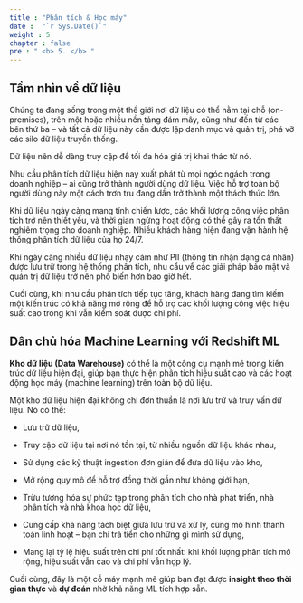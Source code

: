 ```yaml
---
title : "Phân tích & Học máy"
date :  "`r Sys.Date()`" 
weight : 5
chapter : false
pre : " <b> 5. </b> "
---
```


## Tầm nhìn về dữ liệu

Chúng ta đang sống trong một thế giới nơi dữ liệu có thể nằm tại chỗ (on-premises), trên một hoặc nhiều nền tảng đám mây, cũng như đến từ các bên thứ ba – và tất cả dữ liệu này cần được lập danh mục và quản trị, phá vỡ các silo dữ liệu truyền thống.

Dữ liệu nên dễ dàng truy cập để tối đa hóa giá trị khai thác từ nó.

Nhu cầu phân tích dữ liệu hiện nay xuất phát từ mọi ngóc ngách trong doanh nghiệp – ai cũng trở thành người dùng dữ liệu. Việc hỗ trợ toàn bộ người dùng này một cách trơn tru đang dần trở thành một thách thức lớn.

Khi dữ liệu ngày càng mang tính chiến lược, các khối lượng công việc phân tích trở nên thiết yếu, và thời gian ngừng hoạt động có thể gây ra tổn thất nghiêm trọng cho doanh nghiệp. Nhiều khách hàng hiện đang vận hành hệ thống phân tích dữ liệu của họ 24/7.

Khi ngày càng nhiều dữ liệu nhạy cảm như PII (thông tin nhận dạng cá nhân) được lưu trữ trong hệ thống phân tích, nhu cầu về các giải pháp bảo mật và quản trị dữ liệu trở nên phổ biến hơn bao giờ hết.

Cuối cùng, khi nhu cầu phân tích tiếp tục tăng, khách hàng đang tìm kiếm một kiến trúc có khả năng mở rộng để hỗ trợ các khối lượng công việc hiệu suất cao trong khi vẫn kiểm soát được chi phí.

## Dân chủ hóa Machine Learning với Redshift ML

**Kho dữ liệu (Data Warehouse)** có thể là một công cụ mạnh mẽ trong kiến trúc dữ liệu hiện đại, giúp bạn thực hiện phân tích hiệu suất cao và các hoạt động học máy (machine learning) trên toàn bộ dữ liệu.

Một kho dữ liệu hiện đại không chỉ đơn thuần là nơi lưu trữ và truy vấn dữ liệu. Nó có thể:


- Lưu trữ dữ liệu,

- Truy cập dữ liệu tại nơi nó tồn tại, từ nhiều nguồn dữ liệu khác nhau,

- Sử dụng các kỹ thuật ingestion đơn giản để đưa dữ liệu vào kho,

- Mở rộng quy mô để hỗ trợ đồng thời gần như không giới hạn,

- Trừu tượng hóa sự phức tạp trong phân tích cho nhà phát triển, nhà phân tích và nhà khoa học dữ liệu,

- Cung cấp khả năng tách biệt giữa lưu trữ và xử lý, cùng mô hình thanh toán linh hoạt – bạn chỉ trả tiền cho những gì mình sử dụng,

- Mang lại tỷ lệ hiệu suất trên chi phí tốt nhất: khi khối lượng phân tích mở rộng, hiệu suất vẫn cao và chi phí vẫn hợp lý.

Cuối cùng, đây là một cỗ máy mạnh mẽ giúp bạn đạt được **insight theo thời gian thực** và **dự đoán** nhờ khả năng ML tích hợp sẵn.